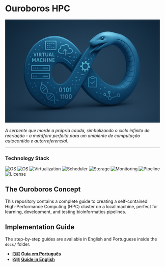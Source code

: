 # Ouroboros HPC

![Ouroboros Logo](docs/assets/images/ouroboros_logo.png)

*A serpente que morde a própria cauda, simbolizando o ciclo infinito de recriação - a metáfora perfeita para um ambiente de computação autocontido e autorreferencial.*

---

### Technology Stack

![OS](https://img.shields.io/badge/Host_OS-Fedora-blue?style=for-the-badge&logo=fedora)
![OS](https://img.shields.io/badge/Guest_OS-Rocky_Linux_9-green?style=for-the-badge&logo=rockylinux)
![Virtualization](https://img.shields.io/badge/Virtualization-KVM/QEMU-orange?style=for-the-badge&logo=linux)
![Scheduler](https://img.shields.io/badge/Scheduler-Slurm-yellow?style=for-the-badge)
![Storage](https://img.shields.io/badge/Storage-NFS-lightgrey?style=for-the-badge)
![Monitoring](https://img.shields.io/badge/Monitoring-Grafana_%26_Prometheus-purple?style=for-the-badge&logo=grafana)
![Pipeline](https://img.shields.io/badge/Pipeline-Nextflow-9cf?style=for-the-badge)
![License](https://img.shields.io/badge/License-MIT-informational?style=for-the-badge)

## The Ouroboros Concept

This repository contains a complete guide to creating a self-contained High-Performance Computing (HPC) cluster on a local machine, perfect for learning, development, and testing bioinformatics pipelines.

## Implementation Guide

The step-by-step guides are available in English and Portuguese inside the `docs/` folder.

-   **🇧🇷 [Guia em Português](docs/pt/00_introducao.md)**
-   **🇬🇧 [Guide in English](docs/en/00_introduction.md)**
